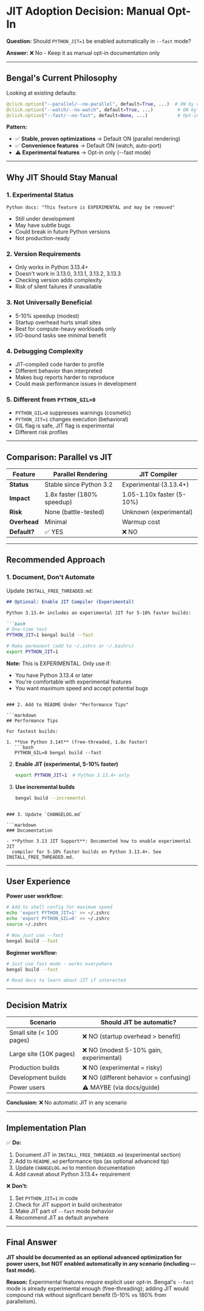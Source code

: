 # JIT Adoption Decision: Manual Opt-In

**Question:** Should `PYTHON_JIT=1` be enabled automatically in `--fast` mode?

**Answer:** ❌ No - Keep it as manual opt-in documentation only

---

## Bengal's Current Philosophy

Looking at existing defaults:

```python
@click.option("--parallel/--no-parallel", default=True, ...)  # ON by default
@click.option("--watch/--no-watch", default=True, ...)         # ON by default  
@click.option("--fast/--no-fast", default=None, ...)           # Opt-in only
```

**Pattern:**
- ✅ **Stable, proven optimizations** → Default ON (parallel rendering)
- ✅ **Convenience features** → Default ON (watch, auto-port)
- ⚠️ **Experimental features** → Opt-in only (--fast mode)

---

## Why JIT Should Stay Manual

### 1. **Experimental Status**
```
Python docs: "This feature is EXPERIMENTAL and may be removed"
```
- Still under development
- May have subtle bugs
- Could break in future Python versions
- Not production-ready

### 2. **Version Requirements**
- Only works in Python 3.13.4+
- Doesn't work in 3.13.0, 3.13.1, 3.13.2, 3.13.3
- Checking version adds complexity
- Risk of silent failures if unavailable

### 3. **Not Universally Beneficial**
- 5-10% speedup (modest)
- Startup overhead hurts small sites
- Best for compute-heavy workloads only
- I/O-bound tasks see minimal benefit

### 4. **Debugging Complexity**
- JIT-compiled code harder to profile
- Different behavior than interpreted
- Makes bug reports harder to reproduce
- Could mask performance issues in development

### 5. **Different from `PYTHON_GIL=0`**
- `PYTHON_GIL=0` suppresses warnings (cosmetic)
- `PYTHON_JIT=1` changes execution (behavioral)
- GIL flag is safe, JIT flag is experimental
- Different risk profiles

---

## Comparison: Parallel vs JIT

| Feature | Parallel Rendering | JIT Compiler |
|---------|-------------------|--------------|
| **Status** | Stable since Python 3.2 | Experimental (3.13.4+) |
| **Impact** | 1.8x faster (180% speedup) | 1.05-1.10x faster (5-10%) |
| **Risk** | None (battle-tested) | Unknown (experimental) |
| **Overhead** | Minimal | Warmup cost |
| **Default?** | ✅ YES | ❌ NO |

---

## Recommended Approach

### 1. Document, Don't Automate
Update `INSTALL_FREE_THREADED.md`:

```markdown
## Optional: Enable JIT Compiler (Experimental)

Python 3.13.4+ includes an experimental JIT for 5-10% faster builds:

```bash
# One-time test
PYTHON_JIT=1 bengal build --fast

# Make permanent (add to ~/.zshrc or ~/.bashrc)
export PYTHON_JIT=1
```

**Note:** This is EXPERIMENTAL. Only use if:
- You have Python 3.13.4 or later
- You're comfortable with experimental features
- You want maximum speed and accept potential bugs
```

### 2. Add to README Under "Performance Tips"

```markdown
## Performance Tips

For fastest builds:

1. **Use Python 3.14t** (free-threaded, 1.8x faster)
   ```bash
   PYTHON_GIL=0 bengal build --fast
   ```

2. **Enable JIT (experimental, 5-10% faster)**
   ```bash
   export PYTHON_JIT=1  # Python 3.13.4+ only
   ```

3. **Use incremental builds**
   ```bash
   bengal build --incremental
   ```
```

### 3. Update `CHANGELOG.md`

```markdown
### Documentation

- **Python 3.13 JIT Support**: Documented how to enable experimental JIT
  compiler for 5-10% faster builds on Python 3.13.4+. See INSTALL_FREE_THREADED.md.
```

---

## User Experience

**Power user workflow:**
```bash
# Add to shell config for maximum speed
echo 'export PYTHON_JIT=1' >> ~/.zshrc
echo 'export PYTHON_GIL=0' >> ~/.zshrc
source ~/.zshrc

# Now just use --fast
bengal build --fast
```

**Beginner workflow:**
```bash
# Just use fast mode - works everywhere
bengal build --fast

# Read docs to learn about JIT if interested
```

---

## Decision Matrix

| Scenario | Should JIT be automatic? |
|----------|-------------------------|
| Small site (< 100 pages) | ❌ NO (startup overhead > benefit) |
| Large site (10K pages) | ❌ NO (modest 5-10% gain, experimental) |
| Production builds | ❌ NO (experimental = risky) |
| Development builds | ❌ NO (different behavior = confusing) |
| Power users | ⚠️ MAYBE (via docs/guide) |

**Conclusion:** ❌ No automatic JIT in any scenario

---

## Implementation Plan

✅ **Do:**
1. Document JIT in `INSTALL_FREE_THREADED.md` (experimental section)
2. Add to `README.md` performance tips (as optional advanced tip)
3. Update `CHANGELOG.md` to mention documentation
4. Add caveat about Python 3.13.4+ requirement

❌ **Don't:**
1. Set `PYTHON_JIT=1` in code
2. Check for JIT support in build orchestrator
3. Make JIT part of `--fast` mode behavior
4. Recommend JIT as default anywhere

---

## Final Answer

**JIT should be documented as an optional advanced optimization for power users,
but NOT enabled automatically in any scenario (including --fast mode).**

**Reason:** Experimental features require explicit user opt-in. Bengal's `--fast`
mode is already experimental enough (free-threading); adding JIT would compound
risk without significant benefit (5-10% vs 180% from parallelism).
